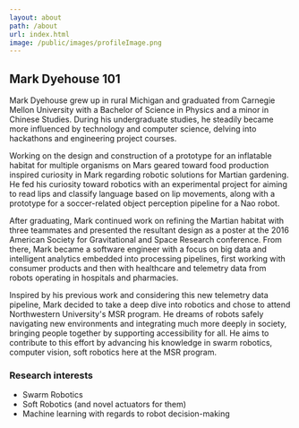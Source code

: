 ```yaml
---
layout: about
path: /about
url: index.html
image: /public/images/profileImage.png
---
```


## Mark Dyehouse 101

Mark Dyehouse grew up in rural Michigan and graduated from Carnegie Mellon University with a Bachelor of Science in Physics and a minor in Chinese Studies. During his undergraduate studies, he steadily became more influenced by technology and computer science, delving into hackathons and engineering project courses.

Working on the design and construction of a prototype for an inflatable habitat for multiple organisms on Mars geared toward food production inspired curiosity in Mark regarding robotic solutions for Martian gardening. He fed his curiosity toward robotics with an experimental project for aiming to read lips and classify language based on lip movements, along with a prototype for a soccer-related object perception pipeline for a Nao robot.

After graduating, Mark continued work on refining the Martian habitat with three teammates and presented the resultant design as a poster at the 2016 American Society for Gravitational and Space Research conference. From there, Mark became a software engineer with a focus on big data and intelligent analytics embedded into processing pipelines, first working with consumer products and then with healthcare and telemetry data from robots operating in hospitals and pharmacies.

Inspired by his previous work and considering this new telemetry data pipeline, Mark decided to take a deep dive into robotics and chose to attend Northwestern University's MSR program. He dreams of robots safely navigating new environments and integrating much more deeply in society, bringing people together by supporting accessibility for all. He aims to contribute to this effort by advancing his knowledge in swarm robotics, computer vision, soft robotics here at the MSR program.

### Research interests
* Swarm Robotics
* Soft Robotics (and novel actuators for them)
* Machine learning with regards to robot decision-making
